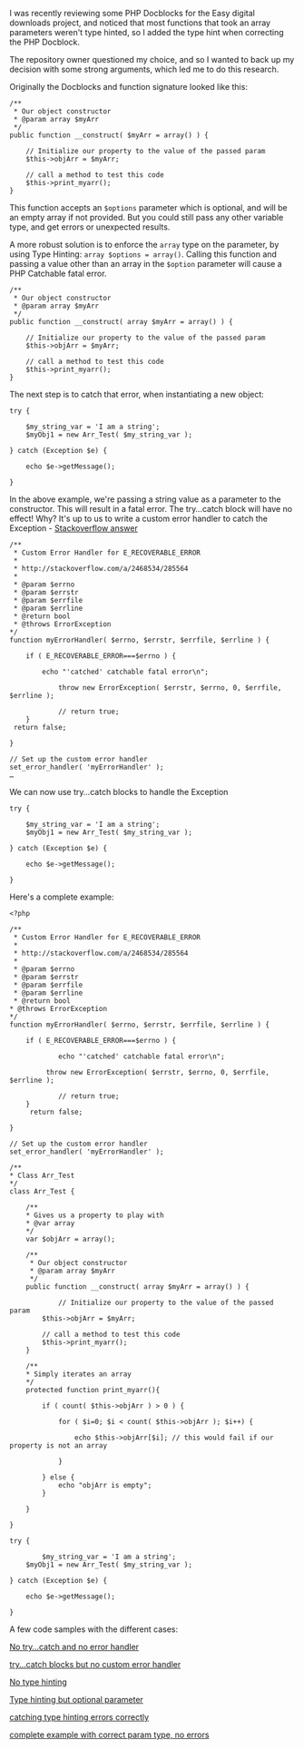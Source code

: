 I was recently reviewing some PHP Docblocks for the Easy digital downloads project, and noticed that most functions that took an array parameters weren't type hinted, so I added the type hint when correcting the PHP Docblock. 

The repository owner questioned my choice, and so I wanted to back up my decision with some strong arguments, which led me to do this research.

Originally the Docblocks and function signature looked like this:

	/**
	 * Our object constructor
	 * @param array $myArr
	 */
	public function __construct( $myArr = array() ) {

        // Initialize our property to the value of the passed param
		$this->objArr = $myArr;

		// call a method to test this code
		$this->print_myarr();
	}

This function accepts an `$options` parameter which is optional, and will be an empty array if not provided. But you could still pass any other variable type, and get errors or unexpected results.

A more robust solution is to enforce the `array` type on the parameter, by using Type Hinting: `array $options = array()`. Calling this function and passing a value other than an array in the `$option` parameter will cause a PHP Catchable fatal error.

	/**
	 * Our object constructor
	 * @param array $myArr
	 */
	public function __construct( array $myArr = array() ) {

        // Initialize our property to the value of the passed param
		$this->objArr = $myArr;

		// call a method to test this code
		$this->print_myarr();
	}

The next step is to catch that error, when instantiating a new object:

	try {

		$my_string_var = 'I am a string';
		$myObj1 = new Arr_Test( $my_string_var );

	} catch (Exception $e) {

		echo $e->getMessage();

	}

In the above example, we're passing a string value as a parameter to the constructor. This will result in a fatal error. The try…catch block will have no effect! Why? It's up to us to write a custom error handler to catch the Exception - [Stackoverflow answer](http://stackoverflow.com/a/2468534/285564 "go to stackoverflow")

	/**
 	 * Custom Error Handler for E_RECOVERABLE_ERROR
	 *
	 * http://stackoverflow.com/a/2468534/285564
	 *
	 * @param $errno
	 * @param $errstr
	 * @param $errfile
 	 * @param $errline
 	 * @return bool
	 * @throws ErrorException
 	*/
	function myErrorHandler( $errno, $errstr, $errfile, $errline ) {

		if ( E_RECOVERABLE_ERROR===$errno ) {

			echo "'catched' catchable fatal error\n";

    			throw new ErrorException( $errstr, $errno, 0, $errfile, $errline );

    			// return true;
 	 	}
 	 return false;

	}

	// Set up the custom error handler
	set_error_handler( 'myErrorHandler' );
	…
	
We can now use try…catch blocks to handle the Exception

	try {

		$my_string_var = 'I am a string';
		$myObj1 = new Arr_Test( $my_string_var );

	} catch (Exception $e) {

		echo $e->getMessage();

	}
	
Here's a complete example:

	<?php

	/**
 	 * Custom Error Handler for E_RECOVERABLE_ERROR
	 *
	 * http://stackoverflow.com/a/2468534/285564
 	 *
 	 * @param $errno
	 * @param $errstr
	 * @param $errfile
	 * @param $errline
	 * @return bool
 	* @throws ErrorException
 	*/
	function myErrorHandler( $errno, $errstr, $errfile, $errline ) {

		if ( E_RECOVERABLE_ERROR===$errno ) {

    			echo "'catched' catchable fatal error\n";

   			 throw new ErrorException( $errstr, $errno, 0, $errfile, $errline );

    			// return true;
  		}
 		 return false;

	}

	// Set up the custom error handler
	set_error_handler( 'myErrorHandler' );

	/**
 	* Class Arr_Test
 	*/
	class Arr_Test {

		/**
	 	* Gives us a property to play with
	 	* @var array
		*/
		var $objArr = array();

		/**
		 * Our object constructor
		 * @param array $myArr
		 */
		public function __construct( array $myArr = array() ) {

        		// Initialize our property to the value of the passed param
			$this->objArr = $myArr;

			// call a method to test this code
			$this->print_myarr();
		}

		/**
	 	* Simply iterates an array
	 	*/
		protected function print_myarr(){

			if ( count( $this->objArr ) > 0 ) {

				for ( $i=0; $i < count( $this->objArr ); $i++) {

					echo $this->objArr[$i]; // this would fail if our property is not an array

				}

			} else {
				echo "objArr is empty";
			}			

		}

	}

	try {

    		$my_string_var = 'I am a string';
		$myObj1 = new Arr_Test( $my_string_var );

	} catch (Exception $e) {

		echo $e->getMessage();

	}

A few code samples with the different cases:

[No try…catch and no error handler](https://gist.github.com/pdewouters/6550105)

[try…catch blocks but no custom error handler](https://gist.github.com/pdewouters/6550083)

[No type hinting](https://gist.github.com/pdewouters/6550033)

[Type hinting but optional parameter](https://gist.github.com/pdewouters/6550014)

[catching type hinting errors correctly](https://gist.github.com/pdewouters/6549934)

[complete example with correct param type, no errors](https://gist.github.com/pdewouters/6549885)

